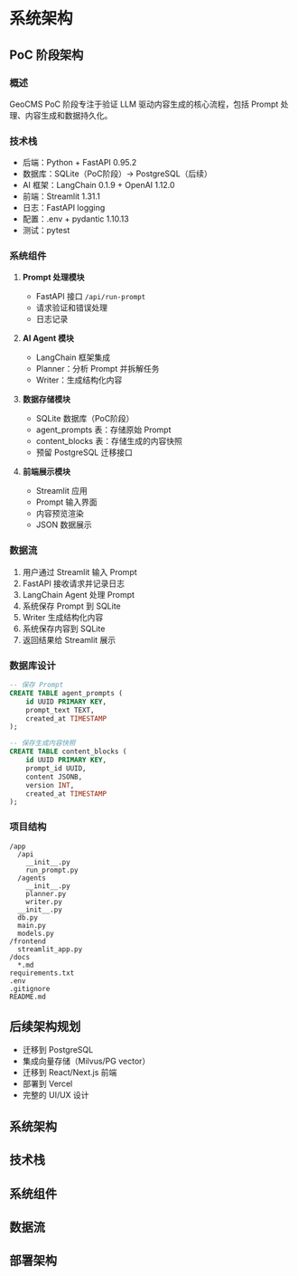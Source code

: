 # 系统架构

## PoC 阶段架构

### 概述
GeoCMS PoC 阶段专注于验证 LLM 驱动内容生成的核心流程，包括 Prompt 处理、内容生成和数据持久化。

### 技术栈
- 后端：Python + FastAPI 0.95.2
- 数据库：SQLite（PoC阶段）→ PostgreSQL（后续）
- AI 框架：LangChain 0.1.9 + OpenAI 1.12.0
- 前端：Streamlit 1.31.1
- 日志：FastAPI logging
- 配置：.env + pydantic 1.10.13
- 测试：pytest

### 系统组件
1. **Prompt 处理模块**
   - FastAPI 接口 `/api/run-prompt`
   - 请求验证和错误处理
   - 日志记录

2. **AI Agent 模块**
   - LangChain 框架集成
   - Planner：分析 Prompt 并拆解任务
   - Writer：生成结构化内容

3. **数据存储模块**
   - SQLite 数据库（PoC阶段）
   - agent_prompts 表：存储原始 Prompt
   - content_blocks 表：存储生成的内容快照
   - 预留 PostgreSQL 迁移接口

4. **前端展示模块**
   - Streamlit 应用
   - Prompt 输入界面
   - 内容预览渲染
   - JSON 数据展示

### 数据流
1. 用户通过 Streamlit 输入 Prompt
2. FastAPI 接收请求并记录日志
3. LangChain Agent 处理 Prompt
4. 系统保存 Prompt 到 SQLite
5. Writer 生成结构化内容
6. 系统保存内容到 SQLite
7. 返回结果给 Streamlit 展示

### 数据库设计
```sql
-- 保存 Prompt
CREATE TABLE agent_prompts (
    id UUID PRIMARY KEY,
    prompt_text TEXT,
    created_at TIMESTAMP
);

-- 保存生成内容快照
CREATE TABLE content_blocks (
    id UUID PRIMARY KEY,
    prompt_id UUID,
    content JSONB,
    version INT,
    created_at TIMESTAMP
);
```

### 项目结构
```
/app
  /api
    __init__.py
    run_prompt.py
  /agents
    __init__.py
    planner.py
    writer.py
  __init__.py
  db.py
  main.py
  models.py
/frontend
  streamlit_app.py
/docs
  *.md
requirements.txt
.env
.gitignore
README.md
```

## 后续架构规划
- 迁移到 PostgreSQL
- 集成向量存储（Milvus/PG vector）
- 迁移到 React/Next.js 前端
- 部署到 Vercel
- 完整的 UI/UX 设计

## 系统架构

## 技术栈

## 系统组件

## 数据流

## 部署架构 